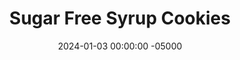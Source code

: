 ---
layout: post
title: "Sugar Free Syrup Cookies"
date:   2024-01-03 00:00:00 -05000
categories: 
- Recipes
- Archive
permalink: /recipes/syrup-cookies
image: /assets/Food/Healthier Dessert/SF Syrup/sf-syrup-cover.jpg
ing: sfsyrup-ing
facts: sfsyrup-facts
section1: 
start2: 
section2: 
start3: 
section3: 
start4: 
section4: 
start5: 
section5: 
Prep: 10
Rest: 30
Cook: 8
Source1: 
Source2: 
whisk: https://s.samsungfood.com/asDie
tags: 
- maple syrup
- honey
- gluten free
- oat flour
- oats
- applesauce
- vanilla
- chocolate chip
- raisin
- nut
- peanut flour
- pb2
- cinnamon
- oatmeal raisin
Description: These cookies are similar to my granulated monk fruit cookies, as they're customizable and sugar free. Instead of a granular sweetener though, these use a liquid zero calorie sweetener, so that way you can make them with whatever sweet device you have on hand. Feel free to mix up the flours (whole wheat, almond oat flour, etc.) or the mix-ins (chocolate chips, chopped nuts, raisins, etc.).  Also see my <a href="oatmeal-chocolate-cookies">Oatmeal Chocolate Chip Cookies</a>, or if you have granular sweetener, make my <a href="monk-fruit-cookies">Granulated Monk Fruit Cookies</a>
Instructions: 
- In a bowl, mix together the base ingredients - sugar free syrup (or any other liquid sweetener), unsweetened applesauce, vanilla extract, baking soda, and salt<br><br>

- Here are some example flavors that you can make<br>
- <b>Chocolate Chip</b> - whole wheat flour (1 cup, 124 g), and chopped sugar free chocolate (1/4 cup, 45 g)<br>
- <b>Oatmeal Raisin</b> - cinnamon (1/2 tsp), oat flour (1.33 cup, 120 g), and raisins (1/4 cup, 40 g)<br>
- <b>Peanut Chocolate</b> - PB2 (1 cup, 100 g, omit the salt if using PB2), and chopped sugar free chocolate (1/4 cup, 45 g)<br>
- <b>Almond</b> - almond extract (1/2 tsp, 2.5 g), and almond flour (1 cup, 112 g)<br>
- <b>Coconut</b> - blended unsweetened coconut flakes (1 cup, 100 g), and a drizzle of melted chocolate on the baked cookies at the end<br><br>

- Choose your flavor. Here, the flour is a mix of PB2 and oat flour, with some dark chocolate chips folded in. Let the dough chill in the fridge for at least 30 minutes to an hour to harden<br><br>
- <center><img src="/assets/Food/Healthier Dessert/SF Syrup/sf-syrup-2.jpg" alt="" class="instruction-image"></center><br>

- Line a cookie sheet with parchment and preheat your oven to 350F. Scoop dough onto the sheet, and flatten into a cookie (they won't flatten or spread as they bake)<br><br>
- <center><img src="/assets/Food/Healthier Dessert/SF Syrup/sf-syrup-3.jpg" alt="" class="instruction-image"></center><br>

- Bake in your preheat oven for about 8 minutes.  Let the cookies cool on the pan for 5 minutes, then transfer to a cooling rack
---